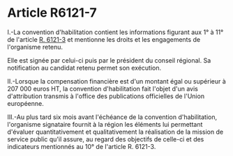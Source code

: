 # Article R6121-7

I.-La convention d'habilitation contient les informations figurant aux 1° à 11° de l'article [R. 6121-3][1] et mentionne les droits et les engagements de l'organisme retenu. 
  
  
Elle est signée par celui-ci puis par le président du conseil régional. Sa notification au candidat retenu permet son exécution. 
  
  
II.-Lorsque la compensation financière est d'un montant égal ou supérieur à 207 000 euros HT, la convention d'habilitation fait l'objet d'un avis d'attribution transmis à l'office des publications officielles de l'Union européenne. 
  
  
III.-Au plus tard six mois avant l'échéance de la convention d'habilitation, l'organisme signataire fournit à la région les éléments lui permettant d'évaluer quantitativement et qualitativement la réalisation de la mission de service public qu'il assure, au regard des objectifs de celle-ci et des indicateurs mentionnés au 10° de l'article R. 6121-3.

 [1]: /affichCodeArticle.do?cidTexte=LEGITEXT000006072050&idArticle=LEGIARTI000029787357&dateTexte=&categorieLien=cid